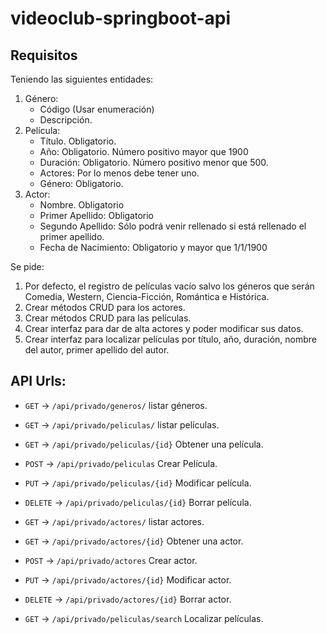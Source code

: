 # videoclub-springboot-api



## Requisitos

Teniendo las siguientes entidades:

1. Género:
    - Código (Usar enumeración)
    - Descripción.
2. Película:
    - Título. Obligatorio.
    - Año: Obligatorio. Número positivo mayor que 1900
    - Duración: Obligatorio. Número positivo menor que 500.
    - Actores: Por lo menos debe tener uno.
    - Género: Obligatorio.
3. Actor:
     - Nombre. Obligatorio
     - Primer Apellido: Obligatorio
     - Segundo Apellido: Sólo podrá venir rellenado si está rellenado el primer apellido.
     - Fecha de Nacimiento: Obligatorio y mayor que 1/1/1900

Se pide:

1. Por defecto, el registro de películas vacío salvo los géneros que serán Comedia, Western, Ciencia-Ficción, Romántica e Histórica.
2. Crear métodos CRUD para los actores.
3. Crear métodos CRUD para las películas.
4. Crear interfaz para dar de alta actores y poder modificar sus datos.
5. Crear interfaz para localizar películas por título, año, duración, nombre del autor, primer apellido del autor.

## API Urls:

- `GET` -> `/api/privado/generos/` listar géneros.

- `GET` -> `/api/privado/peliculas/` listar películas.
- `GET` -> `/api/privado/peliculas/{id}` Obtener una película.
- `POST` -> `/api/privado/peliculas` Crear Película.
- `PUT` -> `/api/privado/peliculas/{id}` Modificar película.
- `DELETE` -> `/api/privado/peliculas/{id}` Borrar película.

- `GET` -> `/api/privado/actores/` listar actores.
- `GET` -> `/api/privado/actores/{id}` Obtener una actor.
- `POST` -> `/api/privado/actores` Crear actor.
- `PUT` -> `/api/privado/actores/{id}` Modificar actor.
- `DELETE` -> `/api/privado/actores/{id}` Borrar actor.

- `GET` -> `/api/privado/peliculas/search` Localizar películas.
